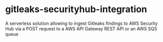 # gitleaks-securityhub-integration
A serverless solution allowing to ingest Gitleaks findings to AWS Security Hub via a POST request to a AWS API Gateway REST API or an AWS SQS queue
